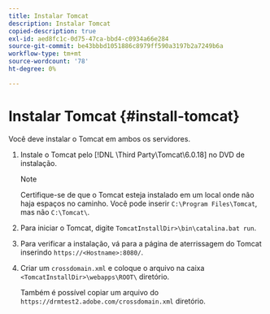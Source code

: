 ```yaml
---
title: Instalar Tomcat
description: Instalar Tomcat
copied-description: true
exl-id: aed8fc1c-0d75-47ca-bbd4-c0934a66e284
source-git-commit: be43bbbd1051886c8979ff590a3197b2a7249b6a
workflow-type: tm+mt
source-wordcount: '78'
ht-degree: 0%

---
```


# Instalar Tomcat {#install-tomcat}

Você deve instalar o Tomcat em ambos os servidores.
1. Instale o Tomcat pelo [!DNL \Third Party\Tomcat\6.0.18\] no DVD de instalação.

   >[!NOTE]
   >
   >Certifique-se de que o Tomcat esteja instalado em um local onde não haja espaços no caminho. Você pode inserir `C:\Program Files\Tomcat`, mas não `C:\Tomcat\`.

1. Para iniciar o Tomcat, digite `TomcatInstallDir>\bin\catalina.bat run`.
1. Para verificar a instalação, vá para a página de aterrissagem do Tomcat inserindo `https://<Hostname>:8080/`.
1. Criar um `crossdomain.xml` e coloque o arquivo na caixa `<TomcatInstallDir>\webapps\ROOT\` diretório.

   Também é possível copiar um arquivo do `https://drmtest2.adobe.com/crossdomain.xml` diretório.
